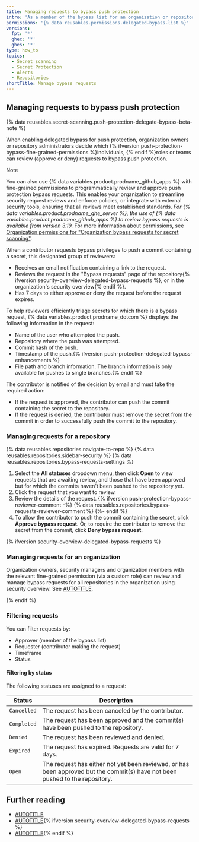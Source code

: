 ```yaml
---
title: Managing requests to bypass push protection
intro: 'As a member of the bypass list for an organization or repository, you can review bypass requests from other members of the organization or repository.'
permissions: '{% data reusables.permissions.delegated-bypass-list %}'
versions:
  fpt: '*'
  ghec: '*'
  ghes: '*'
type: how_to
topics:
  - Secret scanning
  - Secret Protection
  - Alerts
  - Repositories
shortTitle: Manage bypass requests
---
```


## Managing requests to bypass push protection

{% data reusables.secret-scanning.push-protection-delegate-bypass-beta-note %}

When enabling delegated bypass for push protection, organization owners or repository administrators decide which {% ifversion push-protection-bypass-fine-grained-permissions %}individuals, {% endif %}roles or teams can review (approve or deny) requests to bypass push protection.

>[!NOTE]
> You can also use {% data variables.product.prodname_github_apps %} with fine-grained permissions to programmatically review and approve push protection bypass requests. This enables your organization to streamline security request reviews and enforce policies, or integrate with external security tools, ensuring that all reviews meet established standards. _For {% data variables.product.prodname_ghe_server %}, the use of {% data variables.product.prodname_github_apps %} to review bypass requests is available from version 3.19._
> For more information about permissions, see [Organization permissions for "Organization bypass requests for secret scanning"](/enterprise-cloud@latest/rest/authentication/permissions-required-for-github-apps?apiVersion=2022-11-28#organization-permissions-for-organization-bypass-requests-for-secret-scanning).

When a contributor requests bypass privileges to push a commit containing a secret, this designated group of reviewers:

* Receives an email notification containing a link to the request.
* Reviews the request in the "Bypass requests" page of the repository{% ifversion security-overview-delegated-bypass-requests %}, or in the organization's security overview{% endif %}.
* Has 7 days to either approve or deny the request before the request expires.

To help reviewers efficiently triage secrets for which there is a bypass request, {% data variables.product.prodname_dotcom %} displays the following information in the request:

* Name of the user who attempted the push.
* Repository where the push was attempted.
* Commit hash of the push.
* Timestamp of the push.{% ifversion push-protection-delegated-bypass-enhancements %}
* File path and branch information. The branch information is only available for pushes to single branches.{% endif %}

The contributor is notified of the decision by email and must take the required action:

* If the request is approved, the contributor can push the commit containing the secret to the repository.
* If the request is denied, the contributor must remove the secret from the commit in order to successfully push the commit to the repository.

### Managing requests for a repository

{% data reusables.repositories.navigate-to-repo %}
{% data reusables.repositories.sidebar-security %}
{% data reusables.repositories.bypass-requests-settings %}
1. Select the **All statuses** dropdown menu, then click **Open** to view requests that are awaiting review, and those that have been approved but for which the commits haven't been pushed to the repository yet.
1. Click the request that you want to review.
1. Review the details of the request.
{% ifversion push-protection-bypass-reviewer-comment -%}
{% data reusables.repositories.bypass-requests-reviewer-comment %}
{%- endif %}
1. To allow the contributor to push the commit containing the secret, click **Approve bypass request**. Or, to require the contributor to remove the secret from the commit, click **Deny bypass request**.

{% ifversion security-overview-delegated-bypass-requests %}

### Managing requests for an organization

Organization owners, security managers and organization members with the relevant fine-grained permission (via a custom role) can review and manage bypass requests for all repositories in the organization using security overview. See [AUTOTITLE](/code-security/security-overview/reviewing-requests-to-bypass-push-protection).

{% endif %}

### Filtering requests

You can filter requests by:

* Approver (member of the bypass list)
* Requester (contributor making the request)
* Timeframe
* Status

#### Filtering by status

The following statuses are assigned to a request:

|Status|Description|
|---------|-----------|
|`Cancelled`| The request has been canceled by the contributor.|
|`Completed`|The request has been approved and the commit(s) have been pushed to the repository.|
|`Denied`|The request has been reviewed and denied.|
|`Expired`| The request has expired. Requests are valid for 7 days. |
|`Open`| The request has either not yet been reviewed, or has been approved but the commit(s) have not been pushed to the repository.  |

## Further reading

* [AUTOTITLE](/code-security/secret-scanning/using-advanced-secret-scanning-and-push-protection-features/delegated-bypass-for-push-protection/about-delegated-bypass-for-push-protection)
* [AUTOTITLE](/code-security/secret-scanning/using-advanced-secret-scanning-and-push-protection-features/delegated-bypass-for-push-protection/enabling-delegated-bypass-for-push-protection){% ifversion security-overview-delegated-bypass-requests %}
* [AUTOTITLE](/code-security/security-overview/reviewing-requests-to-bypass-push-protection){% endif %}
